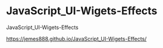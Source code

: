 # JavaScript_UI-Wigets-Effects
JavaScript_UI-Wigets-Effects

https://jemes888.github.io/JavaScript_UI-Wigets-Effects/
